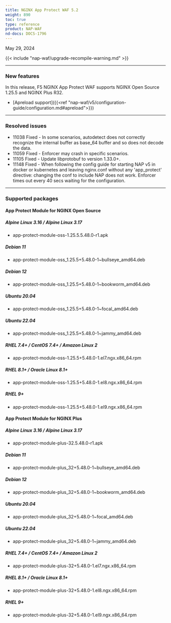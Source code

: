 ```yaml
---
title: NGINX App Protect WAF 5.2
weight: 890
toc: true
type: reference
product: NAP-WAF
nd-docs: DOCS-1796
---
```


May 29, 2024

{{< include "nap-waf/upgrade-recompile-warning.md" >}}

---

### New features

In this release, F5 NGINX App Protect WAF supports NGINX Open Source 1.25.5 and NGINX Plus R32.

- [Apreload support]({{<ref "nap-waf/v5/configuration-guide/configuration.md#apreload">}})

---

### Resolved issues

- 11038 Fixed - In some scenarios, autodetect does not correctly recognize the internal buffer as base_64 buffer and so does not decode the data.
- 11059 Fixed - Enforcer may crash in specific scenarios.
- 11105 Fixed - Update libprotobuf to version 1.33.0+.
- 11148 Fixed - When following the config guide for starting NAP v5 in docker or kubernetes and leaving nginx.conf without any 'app_protect' directive:  changing the conf to include NAP does not work. Enforcer times out every 40 secs waiting for the configuration.

---

### Supported packages

#### App Protect Module for NGINX Open Source

##### Alpine Linux 3.16 / Alpine Linux 3.17

- app-protect-module-oss-1.25.5.5.48.0-r1.apk

##### Debian 11

- app-protect-module-oss_1.25.5+5.48.0-1~bullseye_amd64.deb

##### Debian 12

- app-protect-module-oss_1.25.5+5.48.0-1~bookworm_amd64.deb

##### Ubuntu 20.04

- app-protect-module-oss_1.25.5+5.48.0-1~focal_amd64.deb

##### Ubuntu 22.04

- app-protect-module-oss_1.25.5+5.48.0-1~jammy_amd64.deb

##### RHEL 7.4+ / CentOS 7.4+ / Amazon Linux 2

- app-protect-module-oss-1.25.5+5.48.0-1.el7.ngx.x86_64.rpm

##### RHEL 8.1+ / Oracle Linux 8.1+

- app-protect-module-oss-1.25.5+5.48.0-1.el8.ngx.x86_64.rpm

##### RHEL 9+

- app-protect-module-oss-1.25.5+5.48.0-1.el9.ngx.x86_64.rpm

#### App Protect Module for NGINX Plus

##### Alpine Linux 3.16 / Alpine Linux 3.17

- app-protect-module-plus-32.5.48.0-r1.apk

##### Debian 11

- app-protect-module-plus_32+5.48.0-1~bullseye_amd64.deb

##### Debian 12

- app-protect-module-plus_32+5.48.0-1~bookworm_amd64.deb

##### Ubuntu 20.04

- app-protect-module-plus_32+5.48.0-1~focal_amd64.deb

##### Ubuntu 22.04

- app-protect-module-plus_32+5.48.0-1~jammy_amd64.deb

##### RHEL 7.4+ / CentOS 7.4+ / Amazon Linux 2

- app-protect-module-plus-32+5.48.0-1.el7.ngx.x86_64.rpm

##### RHEL 8.1+ / Oracle Linux 8.1+

- app-protect-module-plus-32+5.48.0-1.el8.ngx.x86_64.rpm

##### RHEL 9+

- app-protect-module-plus-32+5.48.0-1.el9.ngx.x86_64.rpm
